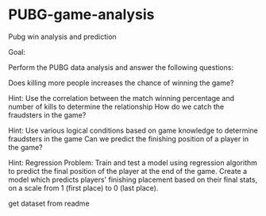 # PUBG-game-analysis
Pubg win analysis and prediction

Goal:

Perform the PUBG data analysis and answer the following questions:

Does killing more people increases the chance of winning the game?

Hint: Use the correlation between the match winning percentage and number of kills to determine the relationship
How do we catch the fraudsters in the game?

Hint: Use various logical conditions based on game knowledge to determine fraudsters in the game
Can we predict the finishing position of a player in the game?

Hint: Regression Problem: Train and test a model using regression algorithm to predict the final position of the player at the end of the game. Create a model which predicts players' finishing placement based on their final stats, on a scale from 1 (first place) to 0 (last place).

get dataset from readme 
